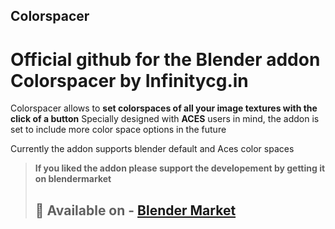 ## Colorspacer
# Official github for the Blender addon Colorspacer by Infinitycg.in

Colorspacer allows to **set colorspaces of all your image textures with the click of a button**
Specially designed with **ACES** users in mind, the addon is set to include more color space options in the future 

Currently the addon supports blender default and Aces color spaces 

> **If you liked the addon please support the developement by getting it on blendermarket**
> ## 🛒 Available on - <a href="https://blendermarket.com/products/colorspacer">Blender Market</a>

